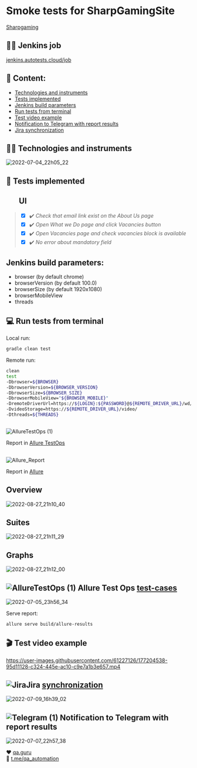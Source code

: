 # Smoke tests for SharpGamingSite
<a target="_blank" href="https://www.sharpgaming.com/">Sharpgaming</a>


## :mechanic: Jenkins job
<a target="_blank" href="https://jenkins.autotests.cloud/job/SharpGamingSmokeTests/">jenkins.autotests.cloud/job</a>


## :blue_book: Content:

- [ Technologies and instruments](Technologies-and-instruments)
- [Tests implemented](Tests-implemented)
- [Jenkins build parameters](Jenkins-build-parameters)
- [Run tests from terminal](Run-tests-from-terminal)
- [Test video example](Test-video-example)
- [Notification to Telegram with report results](Notification-to-Telegram-with-report-results)
- [Jira synchronization](Jira-synchronization)
                                                               
## :technologist: Technologies and instruments
![2022-07-04_22h05_22](https://user-images.githubusercontent.com/61227126/177201975-cc177a1e-8876-46c8-9113-a67d08583a55.png)

## :bookmark_tabs: Tests implemented

## &nbsp;&nbsp;&nbsp;&nbsp;&nbsp;&nbsp; UI

> - [x] :heavy_check_mark: *Check that email link exist on the About Us page*
> - [x] :heavy_check_mark: *Open What we Do page and click Vacancies button*
> - [x] :heavy_check_mark: *Open Vacancies page and check vacancies block is available*
> - [x] :heavy_check_mark: *No error about mandatory field*

## Jenkins build parameters:

- browser (by default chrome)
- browserVersion (by default 100.0)
- browserSize (by default 1920x1080)
- browserMobileView
- threads

## :computer: Run tests from terminal

Local run:
```bash
gradle clean test
```

Remote run:
```bash
clean
test
-Dbrowser=${BROWSER}
-DbrowserVersion=${BROWSER_VERSION}
-DbrowserSize=${BROWSER_SIZE}
-DbrowserMobileView="${BROWSER_MOBILE}"
-DremoteDriverUrl=https://${LOGIN}:${PASSWORD}@${REMOTE_DRIVER_URL}/wd/hub/
-DvideoStorage=https://${REMOTE_DRIVER_URL}/video/
-Dthreads=${THREADS}
```

##
![AllureTestOps (1)](https://user-images.githubusercontent.com/61227126/178105147-0d813199-d937-436f-afcb-2f80e941ccaf.png)
<p></a> Report in <a target="_blank" href="https://allure.autotests.cloud/launch/15462">Allure TestOps</a><p>
 
##
![Allure_Report](https://user-images.githubusercontent.com/61227126/178105175-54c2a093-f0f3-4212-bcc7-2343399d33ba.png)
<p></a> Report in <a target="_blank" href="https://jenkins.autotests.cloud/job/SharpGamingSmokeTests/5/allure/">Allure</a><p>

## Overview
![2022-08-27_21h10_40](https://user-images.githubusercontent.com/61227126/187040759-cf845f64-7b7d-422d-8b76-d445181a941c.png)

## Suites
![2022-08-27_21h11_29](https://user-images.githubusercontent.com/61227126/187040788-f4dd845a-8fc1-4f1d-acba-f056aa946eeb.png)

## Graphs
![2022-08-27_21h12_00](https://user-images.githubusercontent.com/61227126/187040813-7b974f4f-3e00-44d8-b343-12bde18350aa.png)
  
## ![AllureTestOps (1)](https://user-images.githubusercontent.com/61227126/177992986-b5498dfb-8e67-4e40-a355-afb590f616a8.png) Allure Test Ops [test-cases](https://allure.autotests.cloud/project/1431/test-cases/10912?treeId=0)
![2022-07-05_23h56_34](https://user-images.githubusercontent.com/61227126/177406019-3308e5cd-66f0-4e9c-9c87-62813cfc5edd.png)

Serve report:
```bash
allure serve build/allure-results
```

## :clapper: Test video example
https://user-images.githubusercontent.com/61227126/177204538-95d11128-c324-445e-ac10-c9e7a1b3e657.mp4

  
## ![Jira](https://user-images.githubusercontent.com/61227126/178106099-be57c5c7-810a-44bd-b6b4-0e5c3d77b1c6.png)Jira [synchronization](https://jira.autotests.cloud/browse/AUTO-1198)
![2022-07-09_16h39_02](https://user-images.githubusercontent.com/61227126/178106136-55f87a17-0370-4c8d-8232-6ab8689e10c4.png)

## ![Telegram (1)](https://user-images.githubusercontent.com/61227126/177992751-b5d98d08-29ee-4f20-98ff-8cbacdba530c.png) Notification to Telegram with report results 
![2022-07-07_22h57_38](https://user-images.githubusercontent.com/61227126/177851117-4c09deb4-6cef-48f6-bc07-934f27adb39c.png)

  
:heart: <a target="_blank" href="https://qa.guru">qa.guru</a><br/>
:blue_heart: <a target="_blank" href="https://t.me/qa_automation">t.me/qa_automation</a>
